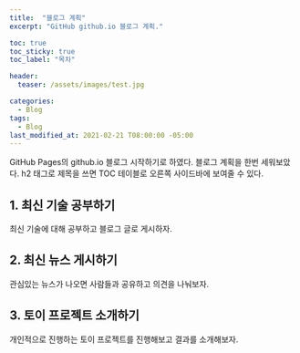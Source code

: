 ```yaml
---
title:  "블로그 계획"
excerpt: "GitHub github.io 블로그 계획."

toc: true
toc_sticky: true
toc_label: "목차"

header:
  teaser: /assets/images/test.jpg

categories:
  - Blog
tags:
  - Blog
last_modified_at: 2021-02-21 T08:00:00 -05:00
---
```


GitHub Pages의 github.io 블로그 시작하기로 하였다.
블로그 계획을 한번 세워보았다. h2 태그로 제목을 쓰면
TOC 테이블로 오른쪽 사이드바에 보여줄 수 있다.

## 1. 최신 기술 공부하기

최신 기술에 대해 공부하고 블로그 글로 게시하자.

## 2. 최신 뉴스 게시하기

관심있는 뉴스가 나오면 사람들과 공유하고 의견을 나눠보자.

## 3. 토이 프로젝트 소개하기

개인적으로 진행하는 토이 프로젝트를 진행해보고
결과를 소개해보자.